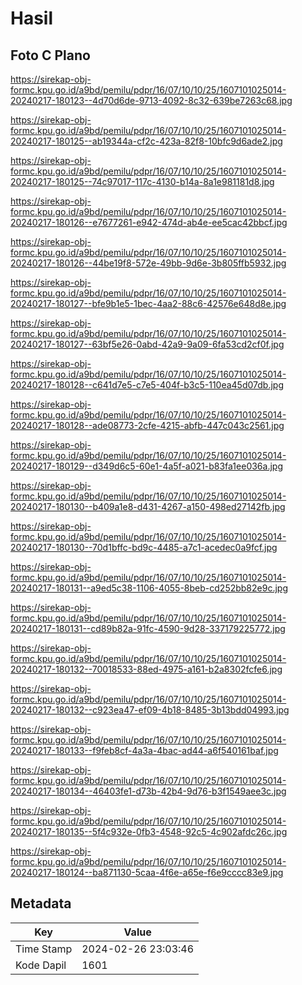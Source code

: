 # Hasil

## Foto C Plano

https://sirekap-obj-formc.kpu.go.id/a9bd/pemilu/pdpr/16/07/10/10/25/1607101025014-20240217-180123--4d70d6de-9713-4092-8c32-639be7263c68.jpg

https://sirekap-obj-formc.kpu.go.id/a9bd/pemilu/pdpr/16/07/10/10/25/1607101025014-20240217-180125--ab19344a-cf2c-423a-82f8-10bfc9d6ade2.jpg

https://sirekap-obj-formc.kpu.go.id/a9bd/pemilu/pdpr/16/07/10/10/25/1607101025014-20240217-180125--74c97017-117c-4130-b14a-8a1e981181d8.jpg

https://sirekap-obj-formc.kpu.go.id/a9bd/pemilu/pdpr/16/07/10/10/25/1607101025014-20240217-180126--e7677261-e942-474d-ab4e-ee5cac42bbcf.jpg

https://sirekap-obj-formc.kpu.go.id/a9bd/pemilu/pdpr/16/07/10/10/25/1607101025014-20240217-180126--44be19f8-572e-49bb-9d6e-3b805ffb5932.jpg

https://sirekap-obj-formc.kpu.go.id/a9bd/pemilu/pdpr/16/07/10/10/25/1607101025014-20240217-180127--bfe9b1e5-1bec-4aa2-88c6-42576e648d8e.jpg

https://sirekap-obj-formc.kpu.go.id/a9bd/pemilu/pdpr/16/07/10/10/25/1607101025014-20240217-180127--63bf5e26-0abd-42a9-9a09-6fa53cd2cf0f.jpg

https://sirekap-obj-formc.kpu.go.id/a9bd/pemilu/pdpr/16/07/10/10/25/1607101025014-20240217-180128--c641d7e5-c7e5-404f-b3c5-110ea45d07db.jpg

https://sirekap-obj-formc.kpu.go.id/a9bd/pemilu/pdpr/16/07/10/10/25/1607101025014-20240217-180128--ade08773-2cfe-4215-abfb-447c043c2561.jpg

https://sirekap-obj-formc.kpu.go.id/a9bd/pemilu/pdpr/16/07/10/10/25/1607101025014-20240217-180129--d349d6c5-60e1-4a5f-a021-b83fa1ee036a.jpg

https://sirekap-obj-formc.kpu.go.id/a9bd/pemilu/pdpr/16/07/10/10/25/1607101025014-20240217-180130--b409a1e8-d431-4267-a150-498ed27142fb.jpg

https://sirekap-obj-formc.kpu.go.id/a9bd/pemilu/pdpr/16/07/10/10/25/1607101025014-20240217-180130--70d1bffc-bd9c-4485-a7c1-acedec0a9fcf.jpg

https://sirekap-obj-formc.kpu.go.id/a9bd/pemilu/pdpr/16/07/10/10/25/1607101025014-20240217-180131--a9ed5c38-1106-4055-8beb-cd252bb82e9c.jpg

https://sirekap-obj-formc.kpu.go.id/a9bd/pemilu/pdpr/16/07/10/10/25/1607101025014-20240217-180131--cd89b82a-91fc-4590-9d28-337179225772.jpg

https://sirekap-obj-formc.kpu.go.id/a9bd/pemilu/pdpr/16/07/10/10/25/1607101025014-20240217-180132--70018533-88ed-4975-a161-b2a8302fcfe6.jpg

https://sirekap-obj-formc.kpu.go.id/a9bd/pemilu/pdpr/16/07/10/10/25/1607101025014-20240217-180132--c923ea47-ef09-4b18-8485-3b13bdd04993.jpg

https://sirekap-obj-formc.kpu.go.id/a9bd/pemilu/pdpr/16/07/10/10/25/1607101025014-20240217-180133--f9feb8cf-4a3a-4bac-ad44-a6f540161baf.jpg

https://sirekap-obj-formc.kpu.go.id/a9bd/pemilu/pdpr/16/07/10/10/25/1607101025014-20240217-180134--46403fe1-d73b-42b4-9d76-b3f1549aee3c.jpg

https://sirekap-obj-formc.kpu.go.id/a9bd/pemilu/pdpr/16/07/10/10/25/1607101025014-20240217-180135--5f4c932e-0fb3-4548-92c5-4c902afdc26c.jpg

https://sirekap-obj-formc.kpu.go.id/a9bd/pemilu/pdpr/16/07/10/10/25/1607101025014-20240217-180124--ba871130-5caa-4f6e-a65e-f6e9cccc83e9.jpg


## Metadata

| Key        | Value               |
| ---------- | ------------------- |
| Time Stamp | 2024-02-26 23:03:46 |
| Kode Dapil | 1601                |



